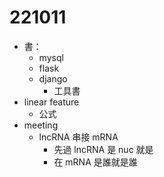 # 221011

- 書：
  - mysql
  - flask
  - django
    - 工具書
- linear feature
  - 公式
- meeting
  - lncRNA 串接 mRNA
    - 先過 lncRNA 是 nuc 就是
    - 在 mRNA 是誰就是誰
